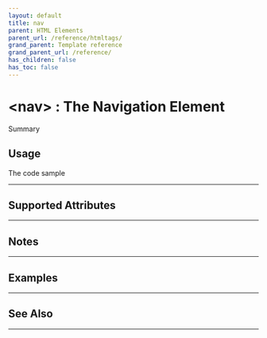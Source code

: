 ```yaml
---
layout: default
title: nav
parent: HTML Elements
parent_url: /reference/htmltags/
grand_parent: Template reference
grand_parent_url: /reference/
has_children: false
has_toc: false
---
```


# &lt;nav&gt; : The Navigation Element

Summary

## Usage

 The code sample

---

## Supported Attributes


---

## Notes


---

## Examples


---


## See Also


---

